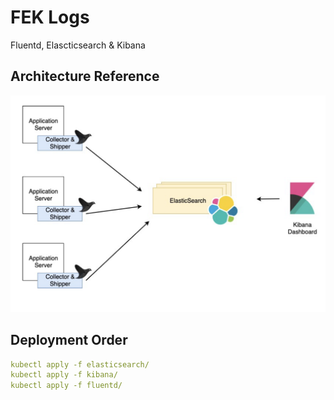 # FEK Logs
Fluentd, Elascticsearch & Kibana

## Architecture Reference
<p align="center">
  <img src="fek-arch.png">
</p>

## Deployment Order
```yaml
kubectl apply -f elasticsearch/
kubectl apply -f kibana/
kubectl apply -f fluentd/
```
